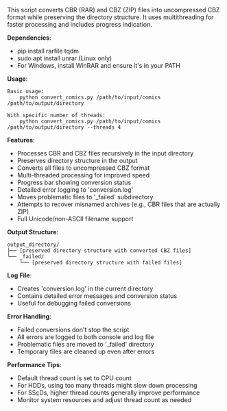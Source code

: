 This script converts CBR (RAR) and CBZ (ZIP) files into uncompressed CBZ format while preserving the directory structure.
It uses multithreading for faster processing and includes progress indication.

**Dependencies**:
- pip install rarfile tqdm
- sudo apt install unrar (Linux only)
- For Windows, install WinRAR and ensure it's in your PATH


**Usage**:
    
    Basic usage:
        python convert_comics.py /path/to/input/comics /path/to/output/directory

    With specific number of threads:
        python convert_comics.py /path/to/input/comics /path/to/output/directory --threads 4


**Features**:
- Processes CBR and CBZ files recursively in the input directory
- Preserves directory structure in the output
- Converts all files to uncompressed CBZ format
- Multi-threaded processing for improved speed
- Progress bar showing conversion status
- Detailed error logging to 'conversion.log'
- Moves problematic files to '_failed' subdirectory
- Attempts to recover misnamed archives (e.g., CBR files that are actually ZIP)
- Full Unicode/non-ASCII filename support


**Output Structure**:

    output_directory/
    ├── [preserved directory structure with converted CBZ files]
    └── _failed/
        └── [preserved directory structure with failed files]


**Log File**:
- Creates 'conversion.log' in the current directory
- Contains detailed error messages and conversion status
- Useful for debugging failed conversions


**Error Handling**:
- Failed conversions don't stop the script
- All errors are logged to both console and log file
- Problematic files are moved to '_failed' directory
- Temporary files are cleaned up even after errors

**Performance Tips**:
- Default thread count is set to CPU count
- For HDDs, using too many threads might slow down processing
- For SSçDs, higher thread counts generally improve performance
- Monitor system resources and adjust thread count as needed

